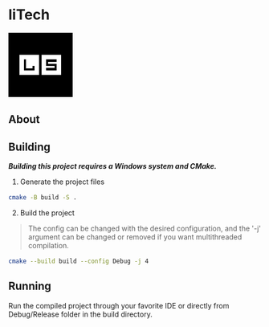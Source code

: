 # liTech
![Logo](Assets/Logos/SquareInverted.png)

## About

## Building
***Building this project requires a Windows system and CMake.***
1. Generate the project files
```sh
cmake -B build -S .
```

2. Build the project

> The config can be changed with the desired configuration, and the '-j' argument can be changed or removed if you want multithreaded compilation.
```sh
cmake --build build --config Debug -j 4
```

## Running
Run the compiled project through your favorite IDE or directly from Debug/Release folder in the build directory.